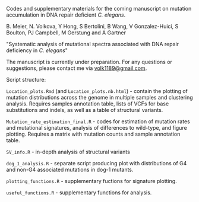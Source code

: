 Codes and supplementary materials for the coming manuscript on mutation accumulation in DNA repair deficient *C. elegans*.

B. Meier, N. Volkova, Y Hong, S Bertolini, B Wang, V Gonzalez-Huici, S Boulton, PJ Campbell, M Gerstung and A Gartner

"Systematic analysis of mutational spectra associated with DNA repair deficiency in *C. elegans*"
 
The manuscript is currently under preparation. For any questions or suggestions, please contact me via volk1189@gmail.com.

Script structure:

`Location_plots.Rmd` (and `Location_plots.nb.html`) - contain the plotting of mutation distributions across the genome in multiple samples and clustering analysis. Requires samples annotation table, lists of VCFs for base substitutions and indels, as well as a table of structural variants.

`Mutation_rate_estimation_final.R`	- codes for estimation of mutation rates and mutational signatures, analysis of differences to wild-type, and figure plotting. Requires a matrix with mutation counts and sample annotation table.

`SV_info.R`	- in-depth analysis of structural variants

`dog_1_analysis.R`	- separate script producing plot with distributions of G4 and non-G4 associated mutations in dog-1 mutants.

`plotting_functions.R`	- supplementary fuctions for signature plotting.

`useful_functions.R`	- supplementary functions for analysis.
